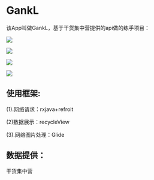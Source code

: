 
# GankL
该App叫做GankL，基于干货集中营提供的api做的练手项目：

![](https://github.com/Lancerer/GankL/blob/master/imgs/1.jpg)

![](https://github.com/Lancerer/GankL/blob/master/imgs/2.jpg)

![](https://github.com/Lancerer/GankL/blob/master/imgs/3.jpg)

![](https://github.com/Lancerer/GankL/blob/master/imgs/4.jpg)


## 使用框架:

(1).网络请求：rxjava+refroit

(2)数据展示：recycleView

(3).网络图片处理：Glide


## 数据提供：
   干货集中营
